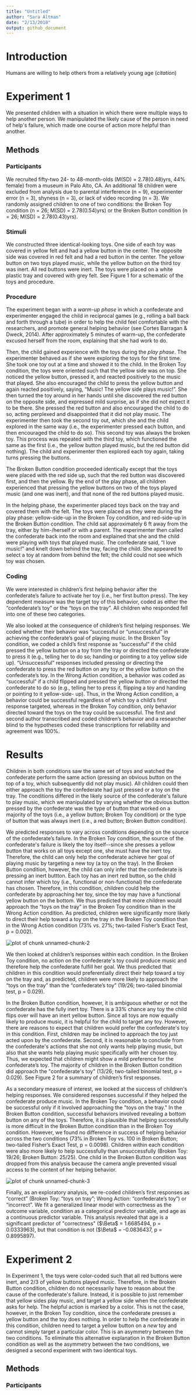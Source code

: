 ```yaml
---
title: "Untitled"
author: "Sara Altman"
date: "2/13/2018"
output: github_document
---
```







# Introduction

Humans are willing to help others from a relatively young age (*citation*)

# Experiment 1

We presented children with a situation in which there were multiple ways to help another person. We manipulated the likely cause of the person in need of help's failure, which made one course of action more helpful than another. 

## Methods

### Participants



We recruited fifty-two 24- to 48-month-olds (M(SD) = 2.78(0.48)yrs, 44% female) from a museum in Palo Alto, CA. An additional 18 children were excluded from analysis due to parental interference (n = 9), experimenter error (n = 3), shyness (n = 3), or lack of video recording (n = 3). We randomly assigned children to one of two conditions: the Broken Toy condition (n = 26; M(SD) = 2.78(0.54)yrs) or the Broken Button condition (n = 26; M(SD) = 2.78(0.43)yrs).

### Stimuli
We constructed three identical-looking toys. One side of each toy was covered in yellow felt and had a yellow button in the center. The opposite side was covered in red felt and had a red button in the center. The yellow button on two toys played music, while the yellow button on the third toy was inert. All red buttons were inert. The toys were placed on a white plastic tray and covered with grey felt. See Figure 1 for a schematic of the toys and procedure.

### Procedure
The experiment began with a *warm-up phase* in which a confederate and experimenter engaged the child in reciprocal games (e.g., rolling a ball back and forth through a tube) in order to help the child feel comfortable with the researchers, and promote general helping behavior (see Cortes Barragan & Dweck, 2014). After approximately 5 minutes of warm-up, the confederate excused herself from the room, explaining that she had work to do.

Then, the child gained experience with the toys during the *play phase*. The experimenter behaved as if she were exploring the toys for the first time. She took one toy out at a time and showed it to the child. In the Broken Toy condition, the toys were oriented such that the yellow side was on top. She noticed the yellow button, pressed it, and reacted positively to the music that played. She also encouraged the child to press the yellow button and again reacted positively, saying, “Music! The yellow side plays music!”. She then turned the toy around in her hands until she discovered the red button on the opposite side, and expressed mild surprise, as if she did not expect it to be there. She pressed the red button and also encouraged the child to do so, acting perplexed and disappointed that it did not play music. The experimenter then took the second toy out, which she and the child explored in the same way (i.e., the experimenter pressed each button, and then encouraged the child to do so). This second toy was always the broken toy. This process was repeated with the third toy, which functioned the same as the first (i.e., the yellow button played music, but the red button did nothing). The child and experimenter then explored each toy again, taking turns pressing the buttons. 

The Broken Button condition proceeded identically except that the toys were placed with the red side up, such that the red button was discovered first, and then the yellow. By the end of the play phase, all children experienced that pressing the yellow buttons on two of the toys played music (and one was inert), and that none of the red buttons played music.

In the helping phase, the experimenter placed toys back on the tray and covered them with the felt. The toys were placed as they were during the play phase: yellow-side-up in the Broken Toy condition, and red-side-up in the Broken Button condition. The child sat approximately 6 ft away from the tray, either by him-/herself or with a parent. The experimenter then called the confederate back into the room and explained that she and the child were playing with toys that played music. The confederate said, “I love music!” and knelt down behind the tray, facing the child. She appeared to select a toy at random from behind the felt; the child could not see which toy was chosen.

### Coding
We were interested in children’s first helping behavior after the confederate’s failure to activate her toy (i.e., her first button press). The key dependent measure was the target toy of this behavior, coded as either the “confederate’s toy” or the “toys on the tray”. All children who responded fell into one of these two categories.

We also looked at the consequence of children’s first helping responses. We coded whether their behavior was “successful or “unsuccessful” in achieving the confederate’s goal of playing music. In the Broken Toy condition, we coded a child’s first response as “successful” if the child pressed the yellow button on a toy from the tray or directed the confederate to press it (e.g., telling her to do so; handing or pointing to a toy yellow side up). “Unsuccessful” responses included pressing or directing the confederate to press the red button on any toy or the yellow button on the confederate’s toy. In the Wrong Action condition, a behavior was coded as “successful” if a child flipped and pressed the yellow button or directed the confederate to do so (e.g., telling her to press it, flipping a toy and handing or pointing to it yellow-side- up). Thus, in the Wrong Action condition, a behavior could be successful regardless of which toy a child’s first response targeted, whereas in the Broken Toy condition, only behavior directed toward the toys on the tray could be successful. The first and second author transcribed and coded children’s behavior and a researcher blind to the hypotheses coded these transcriptions for reliability and agreement was 100%.

# Results



Children in both conditions saw the same set of toys and watched the confederate perform the same action (pressing an obvious button on the top of a toy, which subsequently did not play music). All children could then either approach the toy the confederate had just pressed or a toy on the tray. The conditions differed in the likely source of the confederate's failure to play music, which we manipulated by varying whether the obvious button pressed by the confederate was the type of button that worked on a majority of the toys (i.e., a yellow button; Broken Toy condition) or the type of button that was always inert (i.e., a red button; Broken Button condition).  

We predicted responses to vary across conditions depending on the source of the confederate’s failure. In the Broken Toy condition, the source of the confederate's failure is likely the toy itself--since she presses a yellow button that works on all toys except one, she must have the inert toy. Therefore, the child can only help the confederate achieve her goal of playing music by targeting a new toy (a toy on the tray). In the Broken Button condition, however, the child can only infer that the confederate is pressing an inert buttton. Each toy has an inert red button, so the child cannot infer which toy (i.e., functional or non-functional) the confederate has chosen. Therefore, in this condition, children could help the confederate by approaching her toy, since the toy may have a functional yellow button on the bottom. We thus predicted that more children would approach the “toys on the tray” in the Broken Toy condition than in the Wrong Action condition. As predicted, children were significantly more likely to direct their help toward a toy on the tray in the Broken Toy condition than in the Wrong Action condition (73% vs. 27%; two-tailed Fisher’s Exact Test, p = 0.002).

![plot of chunk unnamed-chunk-2](figure/unnamed-chunk-2-1.png)


We then looked at children’s responses within each condition. In the Broken Toy condition, no action on the confederate's toy could produce music and therefore help the confederate fulfill her goal. We thus predicted that children in this condition would preferentially direct their help toward a toy on the tray and, as predicted, children were more likely to approach the “toys on the tray” than the “confederate’s toy” (19/26; two-tailed binomial test, p = 0.029).

In the Broken Button condition, however, it is ambiguous whether or not the confederate has the fully inert toy. There is a 33% chance any toy the child flips over will have an inert yellow button. Since all toys are now equally likely to produce music, it is helpful for the child to target any toy. However, there are reasons to expect that children would prefer the confederate's toy in this condition. First, children may be inclined to approach the toy just acted upon by the confederate. Second, it is reasonable to conclude from the confederate's actions that she not only wants help playing music, but also that she wants help playing music specifically with her chosen toy. Thus, we expected that children might show a mild preference for the confederate’s toy. The majority of children in the Broken Button condition did approach the "confederate's toy" (13/26; two-tailed binomial test, p = 0.029). See Figure 2 for a summary of children’s first responses.

As a secondary measure of interest, we looked at the success of children's helping responses. We considered responses successful if they helped the confederate produce music. In the Broken Toy condition, a behavior could be successful only if it involved approaching the "toys on the tray." In the Broken Button condition, successful behaviors involved revealing a bottom button on any of the toys. Therefore, it is plausible that helping successfully is more difficult in the Broken Button condition than in the Broken Toy condition. However, we found no difference in success of helping behavior across the two conditions (73% in Broken Toy vs. 100 in Broken Button; two-tailed Fisher’s Exact Test, p = 0.0098). Children within each condition were also more likely to help successfully than unsuccessfully (Broken Toy: 19/26; Broken Button: 25/25). One child in the Broken Button condition was dropped from this analysis because the camera angle prevented visual access to the content of her helping behavior.


![plot of chunk unnamed-chunk-3](figure/unnamed-chunk-3-1.png)


Finally, as an exploratory analysis, we re-coded children’s first responses as “correct” (Broken Toy: “toys on tray”; Wrong Action: “confederate’s toy”) or “incorrect”. We fit a generalized linear model with correctness as the outcome variable, condition as a categorical predictor variable, and age as a continuous predictor variable. This analysis revealed that age is a significant predictor of "correctness" ($\Beta$ = 1.6685494, p = 0.0333963), but that condition is not ($\Beta$ = -0.0836437, p = 0.8995897).


# Experiment 2

In Experiment 1, the toys were color-coded such that all red buttons were inert, and 2/3 of yellow buttons played music. Therefore, in the Broken Button condition, children do not necessarily have to reason about the cause of the confederate's failure. Instead, it is possible to just remember that yellow sides play music, and target a yellow side when the confederate asks for help. The helpful action is marked by a color. This is not the case, however, in the Broken Toy condition, since the confederate presses a yellow button and the toy does nothing. In order to help the confederate in this condition, children need to target a yellow button on a *new* toy and cannot simply target a particular color. This is an asymmetry between the two conditions. To eliminate this alternative explanation in the Broken Button condition as well as the asymmetry between the two conditions, we designed a second experiment with two identical toys. 

## Methods

### Participants































